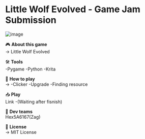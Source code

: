 # Little Wolf Evolved - Game Jam Submission  
![image](https://github.com/user-attachments/assets/d8d2945b-1e88-4791-bb3d-2d57820c0cda)



🎮 **About this game**  
→ Little Wolf Evolved

🛠️ **Tools**  
-Pygame
-Python
-Krita

🎯 **How to play**  
→ -Clicker
  -Upgrade
  -Finding resource
  

📥 **Play**  
Link
  -(Waiting after fisnish)

👥 **Dev teams**  
  Hex5A6167(Zag)

📜 **License**  
→ MIT License  
